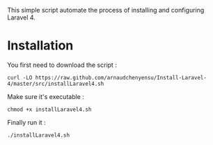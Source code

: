 This simple script automate the process of installing and configuring Laravel 4.

# Installation 

You first need to download the script :
```
curl -LO https://raw.github.com/arnaudchenyensu/Install-Laravel-4/master/src/installLaravel4.sh
```

Make sure it's executable :
```
chmod +x installLaravel4.sh
```

Finally run it :
```
./installLaravel4.sh
``` 
